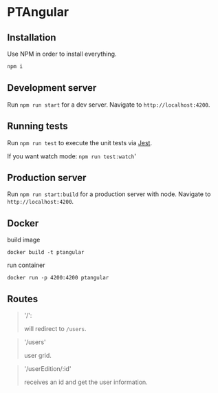 # PTAngular

## Installation

Use NPM in order to install everything.

```bash
npm i
```

## Development server

Run `npm run start` for a dev server. Navigate to `http://localhost:4200`.

## Running tests

Run `npm run test` to execute the unit tests via [Jest](https://jestjs.io/docs/en/getting-started).

If you want watch mode: `npm run test:watch`'

## Production server

Run `npm run start:build` for a production server with node. Navigate to `http://localhost:4200`.

## Docker

build image
```docker
docker build -t ptangular
```

run container
```
docker run -p 4200:4200 ptangular
```

## Routes

> '/':
> 
>  will redirect to `/users`.
  
> '/users'
> 
>  user grid.
   
> '/userEdition/:id'
> 
>  receives an id and get the user information.
